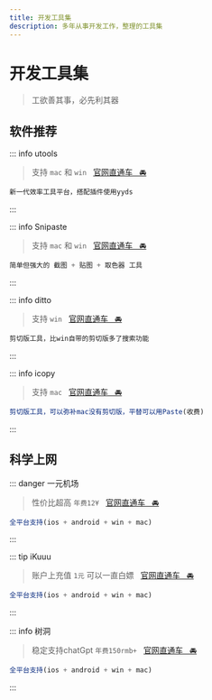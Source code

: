 ```yaml
---
title: 开发工具集
description: 多年从事开发工作，整理的工具集
---
```


# 开发工具集

> 工欲善其事，必先利其器
## 软件推荐

::: info utools
> 支持 `mac` 和 `win` &nbsp;&nbsp;[官网直通车&nbsp;&nbsp;&nbsp;🚘](https://www.u.tools)
```js
新一代效率工具平台，搭配插件使用yyds
```
:::

::: info Snipaste
> 支持 `mac` 和 `win` &nbsp;&nbsp;[官网直通车&nbsp;&nbsp;&nbsp;🚘](https://zh.snipaste.com)
```js
简单但强大的 截图 + 贴图 + 取色器 工具
```
:::

::: info ditto
> 支持 `win` &nbsp;&nbsp;[官网直通车&nbsp;&nbsp;&nbsp;🚘](https://ditto-cp.sourceforge.io)
```js
剪切版工具，比win自带的剪切版多了搜索功能
```
:::

::: info icopy
> 支持 `mac` &nbsp;&nbsp;[官网直通车&nbsp;&nbsp;&nbsp;🚘](https://www.better365.cn/icopy.html)
```js
剪切版工具，可以弥补mac没有剪切版，平替可以用Paste(收费)
```
:::


## 科学上网

::: danger 一元机场

> 性价比超高 `年费12¥` &nbsp;&nbsp;[官网直通车&nbsp;&nbsp;&nbsp;🚘](https://xn--4gq62f52gdss.ink/#/register?code=r1GYrham)

```js
全平台支持(ios + android + win + mac)
```
:::

::: tip iKuuu

> 账户上充值 `1元` 可以一直白嫖 &nbsp;&nbsp;[官网直通车&nbsp;&nbsp;&nbsp;🚘](https://ikuuu.pw/auth/register?code=ndXW)

```js
全平台支持(ios + android + win + mac)
```
:::

::: info 树洞

> 稳定支持chatGpt `年费150rmb+` &nbsp;&nbsp;[官网直通车&nbsp;&nbsp;&nbsp;🚘](https://com.ss.sssuusss.com/auth/register?code=QAVGMB)

```js
全平台支持(ios + android + win + mac)
```
:::
